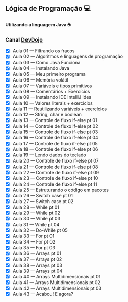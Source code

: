 ## Lógica de Programação 💻
#### Utilizando a linguagem Java ☕
### Canal [DevDojo](https://www.youtube.com/playlist?list=PL62G310vn6nH-uBTKREcUWDkOi2Q9n4OZ)

- [x] Aula 01 — Filtrando os fracos
- [x] Aula 02 — Algoritmos e linguagens de programação
- [x] Aula 03 — Como Java Funciona
- [x] Aula 04 — Instalando Java
- [x] Aula 05 — Meu primeiro programa
- [x] Aula 06 — Memória volátil
- [x] Aula 07 — Variáveis e tipos primitivos
- [x] Aula 08 — Comentários + Exercícios
- [x] Aula 09 — Instalando IDE IntelliJ Idea
- [x] Aula 10 — Valores literais + exercícios
- [x] Aula 11 — Reutilizando variáveis + exercícios
- [x] Aula 12 — String, char e boolean
- [x] Aula 13 — Controle de fluxo if-else pt 01
- [x] Aula 14 — Controle de fluxo if-else pt 02
- [x] Aula 15 — Controle de fluxo if-else pt 03
- [x] Aula 16 — Controle de fluxo if-else pt 04
- [x] Aula 17 — Controle de fluxo if-else pt 05
- [x] Aula 18 — Controle de fluxo if-else pt 06
- [x] Aula 19 — Lendo dados do teclado
- [x] Aula 20 — Controle de fluxo if-else pt 07
- [x] Aula 21 — Controle de fluxo if-else pt 08
- [x] Aula 22 — Controle de fluxo if-else pt 09
- [x] Aula 23 — Controle de fluxo if-else pt 10
- [x] Aula 24 — Controle de fluxo if-else pt 11
- [x] Aula 25 — Estruturando o código em pacotes
- [x] Aula 26 — Switch case pt 01
- [x] Aula 27 — Switch case pt 02
- [x] Aula 28 — While pt 01
- [x] Aula 29 — While pt 02
- [x] Aula 30 — While pt 03
- [x] Aula 31 — While pt 04
- [x] Aula 32 — Do-While pt 05
- [x] Aula 33 — For pt 01
- [x] Aula 34 — For pt 02
- [x] Aula 35 — For pt 03
- [x] Aula 36 — Arrays pt 01
- [x] Aula 37 — Arrays pt 02
- [x] Aula 38 — Arrays pt 03
- [x] Aula 39 — Arrays pt 04
- [x] Aula 40 — Arrays Multidimensionais pt 01
- [x] Aula 41 — Arrays Multidimensionais pt 02
- [x] Aula 42 — Arrays Multidimensionais pt 03
- [x] Aula 43 — Acabou! E agora?
